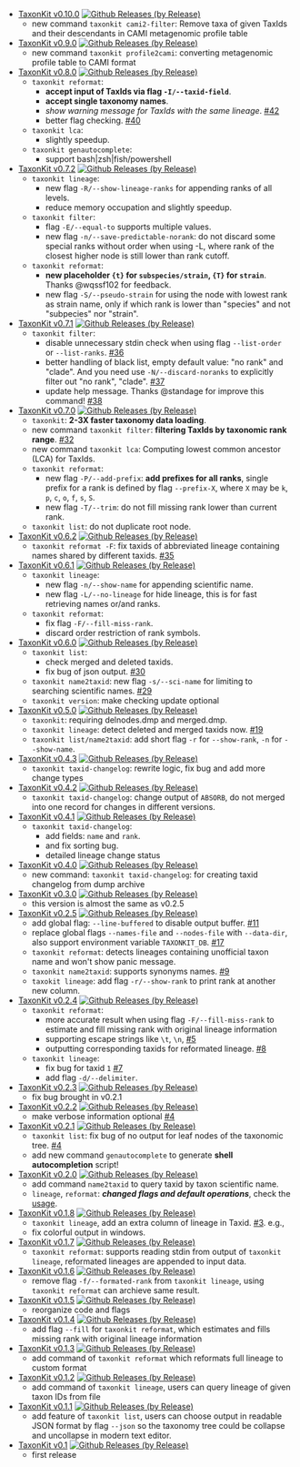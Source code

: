 - [TaxonKit v0.10.0](https://github.com/shenwei356/taxonkit/releases/tag/v0.10.0)
[![Github Releases (by Release)](https://img.shields.io/github/downloads/shenwei356/taxonkit/v0.10.0/total.svg)](https://github.com/shenwei356/taxonkit/releases/tag/v0.10.0)
    - new command `taxonkit cami2-filter`: Remove taxa of given TaxIds and their descendants in CAMI metagenomic profile table
- [TaxonKit v0.9.0](https://github.com/shenwei356/taxonkit/releases/tag/v0.9.0)
[![Github Releases (by Release)](https://img.shields.io/github/downloads/shenwei356/taxonkit/v0.9.0/total.svg)](https://github.com/shenwei356/taxonkit/releases/tag/v0.9.0)
    - new command `taxonkit profile2cami`: converting metagenomic profile table to CAMI format
- [TaxonKit v0.8.0](https://github.com/shenwei356/taxonkit/releases/tag/v0.8.0)
[![Github Releases (by Release)](https://img.shields.io/github/downloads/shenwei356/taxonkit/v0.8.0/total.svg)](https://github.com/shenwei356/taxonkit/releases/tag/v0.8.0)
    - `taxonkit reformat`:
        - **accept input of TaxIds via flag `-I/--taxid-field`**.
        - **accept single taxonomy names**.
        - *show warning message for TaxIds with the same lineage*. [#42](https://github.com/shenwei356/taxonkit/issues/42)
        - better flag checking. [#40](https://github.com/shenwei356/taxonkit/issues/40)
    - `taxonkit lca`:
        - slightly speedup.
    - `taxonkit genautocomplete`:
        - support bash|zsh|fish/powershell
- [TaxonKit v0.7.2](https://github.com/shenwei356/taxonkit/releases/tag/v0.7.2)
[![Github Releases (by Release)](https://img.shields.io/github/downloads/shenwei356/taxonkit/v0.7.2/total.svg)](https://github.com/shenwei356/taxonkit/releases/tag/v0.7.2)
    - `taxonkit lineage`:
        - new flag `-R/--show-lineage-ranks` for appending ranks of all levels.
        - reduce memory occupation and slightly speedup.
    - `taxonkit filter`:
        - flag `-E/--equal-to` supports multiple values.
        - new flag `-n/--save-predictable-norank`: do not discard some special ranks without order when using -L, where rank of the closest higher node is still lower than rank cutoff.
    - `taxonkit reformat`:
        - **new placeholder `{t}` for `subspecies/strain`, `{T}` for `strain`**. Thanks @wqssf102 for feedback.
        - new flag `-S/--pseudo-strain` for using the node with lowest rank as strain name, only if which rank is lower than "species" and not "subpecies" nor "strain". 
- [TaxonKit v0.7.1](https://github.com/shenwei356/taxonkit/releases/tag/v0.7.1)
[![Github Releases (by Release)](https://img.shields.io/github/downloads/shenwei356/taxonkit/v0.7.1/total.svg)](https://github.com/shenwei356/taxonkit/releases/tag/v0.7.1)
    - `taxonkit filter`: 
        - disable unnecessary stdin check when using flag `--list-order` or `--list-ranks`. [#36](https://github.com/shenwei356/taxonkit/issues/36)
        - better handling of black list, empty default value: "no rank" and "clade". And you need use `-N/--discard-noranks` to explicitly filter out "no rank", "clade". [#37](https://github.com/shenwei356/taxonkit/issues/37)
        - update help message. Thanks @standage for improve this command! [#38](https://github.com/shenwei356/taxonkit/issues/38)
- [TaxonKit v0.7.0](https://github.com/shenwei356/taxonkit/releases/tag/v0.7.0)
[![Github Releases (by Release)](https://img.shields.io/github/downloads/shenwei356/taxonkit/v0.7.0/total.svg)](https://github.com/shenwei356/taxonkit/releases/tag/v0.7.0)
    - `taxonkit`: **2-3X faster taxonomy data loading**.
    - new command `taxonkit filter`: **filtering TaxIds by taxonomic rank range**. [#32](https://github.com/shenwei356/taxonkit/issues/32)
    - new command `taxonkit lca`: Computing lowest common ancestor (LCA) for TaxIds.
    - `taxonkit reformat`:
        - new flag `-P/--add-prefix`: **add prefixes for all ranks**, single prefix for a rank is defined by flag `--prefix-X`, where `X` may be `k`, `p`, `c`, `o`, `f`, `s`, `S`.
        - new flag `-T/--trim`: do not fill missing rank lower than current rank.
    - `taxonkit list`: do not duplicate root node.
- [TaxonKit v0.6.2](https://github.com/shenwei356/taxonkit/releases/tag/v0.6.2)
[![Github Releases (by Release)](https://img.shields.io/github/downloads/shenwei356/taxonkit/v0.6.2/total.svg)](https://github.com/shenwei356/taxonkit/releases/tag/v0.6.2)
    - `taxonkit reformat -F`: fix taxids of abbreviated lineage containing names shared by different taxids. [#35](https://github.com/shenwei356/taxonkit/issues/35)
- [TaxonKit v0.6.1](https://github.com/shenwei356/taxonkit/releases/tag/v0.6.1)
[![Github Releases (by Release)](https://img.shields.io/github/downloads/shenwei356/taxonkit/v0.6.1/total.svg)](https://github.com/shenwei356/taxonkit/releases/tag/v0.6.1)
    - `taxonkit lineage`: 
        - new flag `-n/--show-name` for appending scientific name.
        - new flag `-L/--no-lineage` for hide lineage, this is for fast retrieving names or/and ranks.
    - `taxonkit reformat`:
        - fix flag `-F/--fill-miss-rank`.
        - discard order restriction of rank symbols.
- [TaxonKit v0.6.0](https://github.com/shenwei356/taxonkit/releases/tag/v0.6.0)
[![Github Releases (by Release)](https://img.shields.io/github/downloads/shenwei356/taxonkit/v0.6.0/total.svg)](https://github.com/shenwei356/taxonkit/releases/tag/v0.6.0)
    - `taxonkit list`:
        - check merged and deleted taxids.
        - fix bug of json output. [#30](https://github.com/shenwei356/taxonkit/issues/30)
    - `taxonkit name2taxid`: new flag `-s/--sci-name` for limiting to searching scientific names. [#29](https://github.com/shenwei356/taxonkit/issues/29)
    - `taxonkit version`: make checking update optional
- [TaxonKit v0.5.0](https://github.com/shenwei356/taxonkit/releases/tag/v0.5.0)
[![Github Releases (by Release)](https://img.shields.io/github/downloads/shenwei356/taxonkit/v0.5.0/total.svg)](https://github.com/shenwei356/taxonkit/releases/tag/v0.5.0)
    - `taxonkit`: requiring delnodes.dmp and merged.dmp.
    - `taxonkit lineage`: detect deleted and merged taxids now. [#19](https://github.com/shenwei356/taxonkit/issues/19)
    - `taxonkit list/name2taxid`: add short flag `-r` for `--show-rank`, `-n` for `--show-name`.
- [TaxonKit v0.4.3](https://github.com/shenwei356/taxonkit/releases/tag/v0.4.3)
[![Github Releases (by Release)](https://img.shields.io/github/downloads/shenwei356/taxonkit/v0.4.3/total.svg)](https://github.com/shenwei356/taxonkit/releases/tag/v0.4.3)
    - `taxonkit taxid-changelog`: rewrite logic, fix bug and add more change types
- [TaxonKit v0.4.2](https://github.com/shenwei356/taxonkit/releases/tag/v0.4.2)
[![Github Releases (by Release)](https://img.shields.io/github/downloads/shenwei356/taxonkit/v0.4.2/total.svg)](https://github.com/shenwei356/taxonkit/releases/tag/v0.4.2)
    - `taxonkit taxid-changelog`: change output of `ABSORB`, do not merged into one record for changes in different versions.
- [TaxonKit v0.4.1](https://github.com/shenwei356/taxonkit/releases/tag/v0.4.1)
[![Github Releases (by Release)](https://img.shields.io/github/downloads/shenwei356/taxonkit/v0.4.1/total.svg)](https://github.com/shenwei356/taxonkit/releases/tag/v0.4.1)
    - `taxonkit taxid-changelog`: 
        - add fields: `name` and `rank`.
        - and fix sorting bug.
        - detailed lineage change status
- [TaxonKit v0.4.0](https://github.com/shenwei356/taxonkit/releases/tag/v0.4.0)
[![Github Releases (by Release)](https://img.shields.io/github/downloads/shenwei356/taxonkit/v0.4.0/total.svg)](https://github.com/shenwei356/taxonkit/releases/tag/v0.4.0)
    - new command: `taxonkit taxid-changelog`: for creating taxid changelog from dump archive
- [TaxonKit v0.3.0](https://github.com/shenwei356/taxonkit/releases/tag/v0.3.0)
[![Github Releases (by Release)](https://img.shields.io/github/downloads/shenwei356/taxonkit/v0.3.0/total.svg)](https://github.com/shenwei356/taxonkit/releases/tag/v0.3.0)
    - this version is almost the same as v0.2.5
- [TaxonKit v0.2.5](https://github.com/shenwei356/taxonkit/releases/tag/v0.2.5)
[![Github Releases (by Release)](https://img.shields.io/github/downloads/shenwei356/taxonkit/v0.2.5/total.svg)](https://github.com/shenwei356/taxonkit/releases/tag/v0.2.5)
    - add global flag: `--line-buffered` to disable output buffer. [#11](https://github.com/shenwei356/taxonkit/issues/11)
    - replace global flags `--names-file` and `--nodes-file` with `--data-dir`, also support environment variable `TAXONKIT_DB`. [#17](https://github.com/shenwei356/taxonkit/issues/17)
    - `taxonkit reformat`: detects lineages containing unofficial taxon name and won't show panic message.
    - `taxonkit name2taxid`: supports synonyms names. [#9](https://github.com/shenwei356/taxonkit/commit/d4fac1c1138a571957f52eb431ff0d85c03852a8)
    - `taxokit lineage`: add flag `-r/--show-rank` to print rank at another new column.
- [TaxonKit v0.2.4](https://github.com/shenwei356/taxonkit/releases/tag/v0.2.4)
[![Github Releases (by Release)](https://img.shields.io/github/downloads/shenwei356/taxonkit/v0.2.4/total.svg)](https://github.com/shenwei356/taxonkit/releases/tag/v0.2.4)
    - `taxonkit reformat`:
        - more accurate result when using flag `-F/--fill-miss-rank` to estimate and fill missing rank with original lineage information
        - supporting escape strings like `\t`, `\n`, [#5](https://github.com/shenwei356/taxonkit/issues/5)
        - outputting corresponding taxids for reformated lineage. [#8](https://github.com/shenwei356/taxonkit/issues/8)
    - `taxonkit lineage`:
        - fix bug for taxid `1` [#7](https://github.com/shenwei356/taxonkit/issues/7)
        - add flag `-d/--delimiter`.
- [TaxonKit v0.2.3](https://github.com/shenwei356/taxonkit/releases/tag/v0.2.3)
[![Github Releases (by Release)](https://img.shields.io/github/downloads/shenwei356/taxonkit/v0.2.3/total.svg)](https://github.com/shenwei356/taxonkit/releases/tag/v0.2.3)
    - fix bug brought in v0.2.1
- [TaxonKit v0.2.2](https://github.com/shenwei356/taxonkit/releases/tag/v0.2.2)
[![Github Releases (by Release)](https://img.shields.io/github/downloads/shenwei356/taxonkit/v0.2.2/total.svg)](https://github.com/shenwei356/taxonkit/releases/tag/v0.2.2)
    - make verbose information optional [#4](https://github.com/shenwei356/taxonkit/issues/4)
- [TaxonKit v0.2.1](https://github.com/shenwei356/taxonkit/releases/tag/v0.2.1)
[![Github Releases (by Release)](https://img.shields.io/github/downloads/shenwei356/taxonkit/v0.2.1/total.svg)](https://github.com/shenwei356/taxonkit/releases/tag/v0.2.1)
    - `taxonkit list`: fix bug of no output for leaf nodes of the taxonomic tree.
    [#4](https://github.com/shenwei356/taxonkit/issues/4)
    - add new command `genautocomplete` to generate **shell autocompletion** script!
- [TaxonKit v0.2.0](https://github.com/shenwei356/taxonkit/releases/tag/v0.2.0)
[![Github Releases (by Release)](https://img.shields.io/github/downloads/shenwei356/taxonkit/v0.2.0/total.svg)](https://github.com/shenwei356/taxonkit/releases/tag/v0.2.0)
    - add command `name2taxid` to query taxid by taxon scientific name.
    - `lineage`, `reformat`: ***changed flags and default operations***,
 check the [usage](http://bioinf.shenwei.me/taxonkit/usage/).
- [TaxonKit v0.1.8](https://github.com/shenwei356/taxonkit/releases/tag/v0.1.8)
[![Github Releases (by Release)](https://img.shields.io/github/downloads/shenwei356/taxonkit/v0.1.8/total.svg)](https://github.com/shenwei356/taxonkit/releases/tag/v0.1.8)
    - `taxonkit lineage`, add an extra column of lineage in Taxid.
     [#3](https://github.com/shenwei356/taxonkit/issues/3). e.g.,
    - fix colorful output in windows.
- [TaxonKit v0.1.7](https://github.com/shenwei356/taxonkit/releases/tag/v0.1.7)
[![Github Releases (by Release)](https://img.shields.io/github/downloads/shenwei356/taxonkit/v0.1.7/total.svg)](https://github.com/shenwei356/taxonkit/releases/tag/v0.1.7)
    - `taxonkit reformat`: supports reading stdin from output of `taxonkit lineage`,
 reformated lineages are appended to input data.
- [TaxonKit v0.1.6](https://github.com/shenwei356/taxonkit/releases/tag/v0.1.6)
[![Github Releases (by Release)](https://img.shields.io/github/downloads/shenwei356/taxonkit/v0.1.6/total.svg)](https://github.com/shenwei356/taxonkit/releases/tag/v0.1.6)
    - remove flag `-f/--formated-rank` from `taxonkit lineage`,
      using `taxonkit reformat` can archieve same result.
- [TaxonKit v0.1.5](https://github.com/shenwei356/taxonkit/releases/tag/v0.1.5)
[![Github Releases (by Release)](https://img.shields.io/github/downloads/shenwei356/taxonkit/v0.1.5/total.svg)](https://github.com/shenwei356/taxonkit/releases/tag/v0.1.5)
    - reorganize code and flags
- [TaxonKit v0.1.4](https://github.com/shenwei356/taxonkit/releases/tag/v0.1.4)
[![Github Releases (by Release)](https://img.shields.io/github/downloads/shenwei356/taxonkit/v0.1.4/total.svg)](https://github.com/shenwei356/taxonkit/releases/tag/v0.1.4)
    - add flag `--fill` for `taxonkit reformat`, which estimates and fills missing rank with original lineage information
- [TaxonKit v0.1.3](https://github.com/shenwei356/taxonkit/releases/tag/v0.1.3)
[![Github Releases (by Release)](https://img.shields.io/github/downloads/shenwei356/taxonkit/v0.1.3/total.svg)](https://github.com/shenwei356/taxonkit/releases/tag/v0.1.3)
    - add command of `taxonkit reformat` which reformats full lineage to custom format
- [TaxonKit v0.1.2](https://github.com/shenwei356/taxonkit/releases/tag/v0.1.2)
[![Github Releases (by Release)](https://img.shields.io/github/downloads/shenwei356/taxonkit/v0.1.2/total.svg)](https://github.com/shenwei356/taxonkit/releases/tag/v0.1.2)
    - add command of `taxonkit lineage`, users can query lineage of given taxon IDs from file
- [TaxonKit v0.1.1](https://github.com/shenwei356/taxonkit/releases/tag/v0.1.1)
[![Github Releases (by Release)](https://img.shields.io/github/downloads/shenwei356/taxonkit/v0.1.1/total.svg)](https://github.com/shenwei356/taxonkit/releases/tag/v0.1.1)
    - add feature of `taxonkit list`, users can choose output in readable JSON
 format by flag `--json` so the taxonomy tree could be collapse and
 uncollapse in modern text editor.
- [TaxonKit v0.1](https://github.com/shenwei356/taxonkit/releases/tag/v0.1)
[![Github Releases (by Release)](https://img.shields.io/github/downloads/shenwei356/taxonkit/v0.1/total.svg)](https://github.com/shenwei356/taxonkit/releases/tag/v0.1)
    - first release
